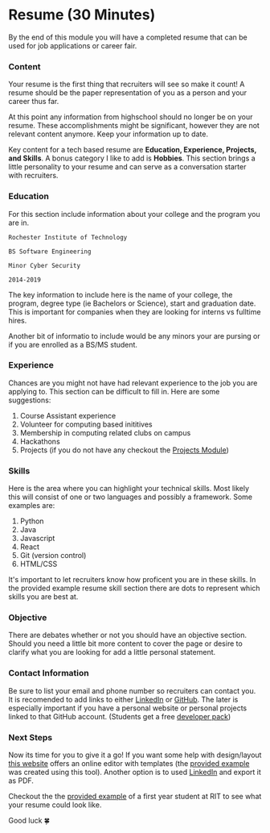 # Resume (30 Minutes)

By the end of this module you will have a completed resume that can be used for job applications or career fair. 

### Content

Your resume is the first thing that recruiters will see so make it count! A resume should be the paper representation of you as a person and your career thus far. 

At this point any information from highschool should no longer be on your resume. These accomplishments might be significant, however they are not relevant content anymore. Keep your information up to date. 

Key content for a tech based resume are __Education, Experience, Projects, and Skills__. A bonus category I like to add is __Hobbies__. This section brings a little personality to your resume and can serve as a conversation starter with recruiters. 

### Education
For this section include information about your college and the program you are in. 

	Rochester Institute of Technology
	
	BS Software Engineering
	
	Minor Cyber Security
	
	2014-2019
	
The key information to include here is the name of your college, the program, degree type (ie Bachelors or Science), start and graduation date. This is important for companies when they are looking for interns vs fulltime hires. 

Another bit of informatio to include would be any minors your are pursing or if you are enrolled as a BS/MS student. 

### Experience 
Chances are you might not have had relevant experience to the job you are applying to. This section can be difficult to fill in. Here are some suggestions:

1. Course Assistant experience 
2. Volunteer for computing based inititives 
3. Membership in computing related clubs on campus
4. Hackathons
5. Projects (if you do not have any checkout the [Projects Module]())

### Skills
Here is the area where you can highlight your technical skills. Most likely this will consist of one or two languages and possibly a framework. Some examples are:

1. Python
2. Java
3. Javascript
4. React
5. Git (version control)
6. HTML/CSS

It's important to let recruiters know how proficent you are in these skills. In the provided example resume skill section there are dots to represent which skills you are best at. 

### Objective
There are debates whether or not you should have an objective section. Should you need a little bit more content to cover the page or desire to clarify what you are looking for add a little personal statement.

### Contact Information
Be sure to list your email and phone number so recruiters can contact you. It is recomended to add links to either [LinkedIn](https://linkedin.com) or [GitHub](https://github.com). The later is especially important if you have a personal website or personal projects linked to that GitHub account. 
(Students get a free [developer pack](https://education.github.com/pack/))


### Next Steps
Now its time for you to give it a go! If you want some help with design/layout [this website](https://www.canva.com) offers an online editor with templates (the [provided example](https://github.com/smcintosh881/first-internship/blob/master/resume/example.pdf) was created using this tool). Another option is to used [LinkedIn](https://linkedin.com) and export it as PDF. 

Checkout the the [provided example](https://github.com/smcintosh881/first-internship/blob/master/resume/example.pdf) of a first year student at RIT to see what your resume could look like.


Good luck :four_leaf_clover:
